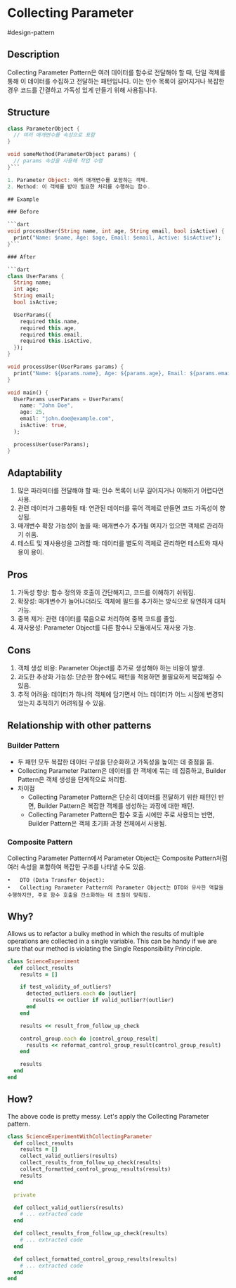 # Collecting Parameter

#design-pattern

## Description

Collecting Parameter Pattern은 여러 데이터를 함수로 전달해야 할 때, 단일 객체를 통해 이 데이터를 수집하고 전달하는 패턴입니다.
이는 인수 목록이 길어지거나 복잡한 경우 코드를 간결하고 가독성 있게 만들기 위해 사용됩니다.

## Structure

```dart
class ParameterObject {
  // 여러 매개변수를 속성으로 포함
}

void someMethod(ParameterObject params) {
  // params 속성을 사용해 작업 수행
}```

1. Parameter Object: 여러 매개변수를 포함하는 객체.
2. Method: 이 객체를 받아 필요한 처리를 수행하는 함수.

## Example

### Before

```dart
void processUser(String name, int age, String email, bool isActive) {
  print("Name: $name, Age: $age, Email: $email, Active: $isActive");
}```

### After

```dart
class UserParams {
  String name;
  int age;
  String email;
  bool isActive;

  UserParams({
    required this.name,
    required this.age,
    required this.email,
    required this.isActive,
  });
}

void processUser(UserParams params) {
  print("Name: ${params.name}, Age: ${params.age}, Email: ${params.email}, Active: ${params.isActive}");
}

void main() {
  UserParams userParams = UserParams(
    name: "John Doe",
    age: 25,
    email: "john.doe@example.com",
    isActive: true,
  );

  processUser(userParams);
}
```

## Adaptability

1. 많은 파라미터를 전달해야 할 때: 인수 목록이 너무 길어지거나 이해하기 어렵다면 사용.
2. 관련 데이터가 그룹화될 때: 연관된 데이터를 묶어 객체로 만들면 코드 가독성이 향상됨.
3. 매개변수 확장 가능성이 높을 때: 매개변수가 추가될 여지가 있으면 객체로 관리하기 쉬움.
4. 테스트 및 재사용성을 고려할 때: 데이터를 별도의 객체로 관리하면 테스트와 재사용이 용이.

## Pros

1. 가독성 향상: 함수 정의와 호출이 간단해지고, 코드를 이해하기 쉬워짐.
2. 확장성: 매개변수가 늘어나더라도 객체에 필드를 추가하는 방식으로 유연하게 대처 가능.
3. 중복 제거: 관련 데이터를 묶음으로 처리하여 중복 코드를 줄임.
4. 재사용성: Parameter Object를 다른 함수나 모듈에서도 재사용 가능.

## Cons

1. 객체 생성 비용: Parameter Object를 추가로 생성해야 하는 비용이 발생.
2. 과도한 추상화 가능성: 단순한 함수에도 패턴을 적용하면 불필요하게 복잡해질 수 있음.
3. 추적 어려움: 데이터가 하나의 객체에 담기면서 어느 데이터가 어느 시점에 변경되었는지 추적하기 어려워질 수 있음.

## Relationship with other patterns

### Builder Pattern

- 두 패턴 모두 복잡한 데이터 구성을 단순화하고 가독성을 높이는 데 중점을 둠.
- Collecting Parameter Pattern은 데이터를 한 객체에 묶는 데 집중하고, Builder Pattern은 객체 생성을 단계적으로 처리함.
- 차이점
  - Collecting Parameter Pattern은 단순히 데이터를 전달하기 위한 패턴인 반면, Builder Pattern은 복잡한 객체를 생성하는 과정에 대한 패턴.
  - Collecting Parameter Pattern은 함수 호출 시에만 주로 사용되는 반면, Builder Pattern은 객체 초기화 과정 전체에서 사용됨.

### Composite Pattern

Collecting Parameter Pattern에서 Parameter Object는 Composite Pattern처럼 여러 속성을 포함하여 복잡한 구조를 나타낼 수도 있음.

	•	DTO (Data Transfer Object):
	•	Collecting Parameter Pattern의 Parameter Object는 DTO와 유사한 역할을 수행하지만, 주로 함수 호출을 간소화하는 데 초점이 맞춰짐.

## Why?

Allows us to refactor a bulky method in which the results of multiple operations are collected in a single variable. This can be handy if we are sure that our method is violating the Single Responsibility Principle.

```ruby
class ScienceExperiment
  def collect_results
    results = []

    if test_validity_of_outliers?
      detected_outliers.each do |outlier|
        results << outlier if valid_outlier?(outlier)
      end
    end

    results << result_from_follow_up_check

    control_group.each do |control_group_result|
      results << reformat_control_group_result(control_group_result)
    end

    results
  end
end
```

## How?

The above code is pretty messy. Let's apply the Collecting Parameter pattern.

```ruby
class ScienceExperimentWithCollectingParameter
  def collect_results
    results = []
    collect_valid_outliers(results)
    collect_results_from_follow_up_check(results)
    collect_formatted_control_group_results(results)
    results
  end

  private

  def collect_valid_outliers(results)
    # ... extracted code
  end

  def collect_results_from_follow_up_check(results)
    # ... extracted code
  end

  def collect_formatted_control_group_results(results)
    # ... extracted code
  end
end
```
